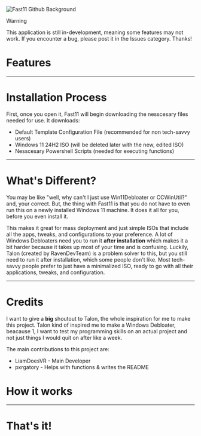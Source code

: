 ![Fast11 Github Background](https://github.com/user-attachments/assets/9a01013a-abc9-4925-b456-1e205f28c0a5)

> [!WARNING]
> This application is still in-development, meaning some features may not work. If you encounter a bug, please post it in the Issues category. Thanks!

# Features

----------------------------------------------

# Installation Process
First, once you open it, Fast11 will begin downloading the nesscesary files needed for use. It downloads:
- Default Template Configuration File (recommended for non tech-savvy users)
- Windows 11 24H2 ISO (will be deleted later with the new, edited ISO)
- Nesscesary Powershell Scripts (needed for executing functions)

----------------------------------------------

# What's Different?
You may be like "well, why can't I just use Win11Debloater or CCWinUtil?" and, your correct. But, the thing with Fast11 is that you do not have to even run this on a newly installed Windows 11 machine. It does it all for you, before you even install it.

This makes it great for mass deployment and just simple ISOs that include all the apps, tweaks, and configurations to your preference. A lot of Windows Debloaters need you to run it **after installation** which makes it a bit harder because it takes up most of your time and is confusing. Luckily, Talon (created by RavenDevTeam) is a problem solver to this, but you still need to run it after installation, which some people don't like. Most tech-savvy people prefer to just have a minimalized ISO, ready to go with all their applications, tweaks, and configuration.

----------------------------------------------

# Credits
I want to give a **big** shoutout to Talon, the whole inspiration for me to make this project. Talon kind of inspired me to make a Windows Debloater, beacause 1, I want to test my programming skills on an actual project and not just things I would quit on after like a week.

The main contributions to this project are:
- LiamDoesVR - Main Developer
- pxrgatory - Helps with functions & writes the README

# How it works

----------------------------------------------

# That's it!
